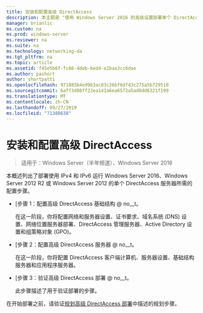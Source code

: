 ```yaml
---
title: 安装和配置高级 DirectAccess
description: 本主题是 "使用 Windows Server 2016 的高级设置部署单个 DirectAccess 服务器" 指南的一部分
manager: brianlic
ms.custom: na
ms.prod: windows-server
ms.reviewer: na
ms.suite: na
ms.technology: networking-da
ms.tgt_pltfrm: na
ms.topic: article
ms.assetid: f45e5b6f-fc66-4deb-bed4-a1baa3cc6dae
ms.author: pashort
author: shortpatti
ms.openlocfilehash: 971885b4e99b3ac83c26bf6df43c275a5b729510
ms.sourcegitcommit: 6aff3d88ff22ea141a6ea6572a5ad8dd6321f199
ms.translationtype: MT
ms.contentlocale: zh-CN
ms.lasthandoff: 09/27/2019
ms.locfileid: "71388638"
---
```

# <a name="install-and-configure-advanced-directaccess"></a>安装和配置高级 DirectAccess

>适用于：Windows Server（半年频道）、Windows Server 2016

本概述列出了部署使用 IPv4 和 IPv6 运行 Windows Server 2016、Windows Server 2012 R2 或 Windows Server 2012 的单个 DirectAccess 服务器所需的配置步骤。  
  
-   [步骤 1：配置高级 DirectAccess 基础结构 @ no__t。  
  
    在这一阶段，你将配置网络和服务器设置、证书要求、域名系统 (DNS) 设置、网络位置服务器部署、DirectAccess 管理服务器、Active Directory 设置和组策略对象 (GPO)。  
  
-   [步骤 2：配置高级 DirectAccess 服务器 @ no__t。  
  
    在这一阶段，你将配置 DirectAccess 客户端计算机、服务器设置、基础结构服务器和应用程序服务器。  
  
-   [步骤 3：验证高级 DirectAccess 部署 @ no__t。  
  
    此步骤描述了用于验证部署的步骤。  
  
在开始部署之前，请验证[规划高级 DirectAccess 部署](Plan-an-Advanced-DirectAccess-Deployment.md)中描述的规划步骤。  
  


